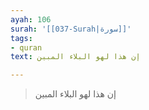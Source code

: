 ```yaml
---
ayah: 106
surah: '[[037-Surah|سورة]]'
tags:
- quran
text: إن هذا لهو البلاء المبين

---
```

> إن هذا لهو البلاء المبين
